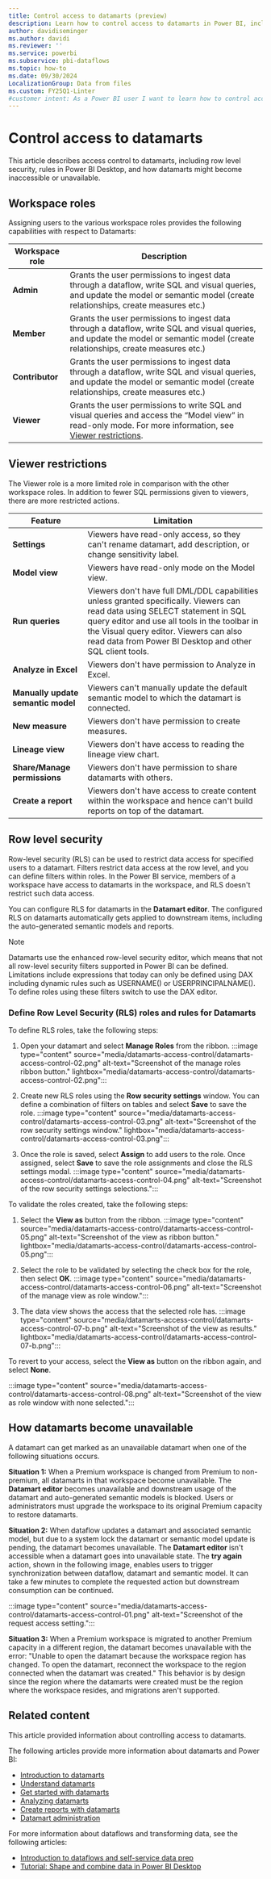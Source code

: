 ```yaml
---
title: Control access to datamarts (preview)
description: Learn how to control access to datamarts in Power BI, including setting workspace roles, viewer restrictions, and configuring row-level security.
author: davidiseminger
ms.author: davidi
ms.reviewer: ''
ms.service: powerbi
ms.subservice: pbi-dataflows
ms.topic: how-to
ms.date: 09/30/2024
LocalizationGroup: Data from files
ms.custom: FY25Q1-Linter
#customer intent: As a Power BI user I want to learn how to control access to datamarts.
---
```


# Control access to datamarts

This article describes access control to datamarts, including row level security, rules in Power BI Desktop, and how datamarts might become inaccessible or unavailable.

## Workspace roles

Assigning users to the various workspace roles provides the following capabilities with respect to Datamarts:

| Workspace role   |  Description |
|---|---|
|**Admin**|Grants the user permissions to ingest data through a dataflow, write SQL and visual queries, and update the model or semantic model (create relationships, create measures etc.)|
|**Member**|Grants the user permissions to ingest data through a dataflow,  write SQL and visual queries, and  update the model or semantic model (create relationships, create measures etc.)|
|**Contributor**|Grants the user permissions to ingest data through a dataflow, write SQL and visual queries, and update the model or semantic model (create relationships, create measures etc.) |
|**Viewer**|Grants the user permissions to write SQL and visual queries and access the “Model view” in read-only mode. For more information, see [Viewer restrictions](#viewer-restrictions).|

## Viewer restrictions

The Viewer role is a more limited role in comparison with the other workspace roles.  In addition to fewer SQL permissions given to viewers, there are more restricted actions.

| Feature | Limitation |
|---|---|
|**Settings**|Viewers have read-only access, so they can't rename datamart, add description, or change sensitivity label.|
|**Model view**|Viewers have read-only mode on the Model view.|
|**Run queries**|Viewers don't have full DML/DDL capabilities unless granted specifically. Viewers can read data using SELECT statement in SQL query editor and use all tools in the toolbar in the Visual query editor. Viewers can also read data from Power BI Desktop and other SQL client tools.|
|**Analyze in Excel**|Viewers don't have permission to Analyze in Excel.|
|**Manually update semantic model**|Viewers can't manually update the default semantic model to which the datamart is connected.|
|**New measure**|Viewers don't have permission to create measures.|
|**Lineage view**|Viewers don't have access to reading the lineage view chart.|
|**Share/Manage permissions**|Viewers don't have permission to share datamarts with others.|
|**Create a report**|Viewers don't have access to create content within the workspace and hence can't build reports on top of the datamart.|

## Row level security

Row-level security (RLS) can be used to restrict data access for specified users to a datamart. Filters restrict data access at the row level, and you can define filters within roles. In the Power BI service, members of a workspace have access to datamarts in the workspace, and RLS doesn't restrict such data access.

You can configure RLS for datamarts in the **Datamart editor**. The configured RLS on datamarts automatically gets applied to downstream items, including the auto-generated semantic models and reports.

> [!NOTE]
> Datamarts use the enhanced row-level security editor, which means that not all row-level security filters supported in Power BI can be defined. Limitations include expressions that today can only be defined using DAX including dynamic rules such as USERNAME() or USERPRINCIPALNAME(). To define roles using these filters switch to use the DAX editor.

### Define Row Level Security (RLS) roles and rules for Datamarts

To define RLS roles, take the following steps:

1. Open your datamart and select **Manage Roles** from the ribbon.
    :::image type="content" source="media/datamarts-access-control/datamarts-access-control-02.png" alt-text="Screenshot of the manage roles ribbon button." lightbox="media/datamarts-access-control/datamarts-access-control-02.png":::

2. Create new RLS roles using the **Row security settings** window. You can define a combination of filters on tables and select **Save** to save the role.
    :::image type="content" source="media/datamarts-access-control/datamarts-access-control-03.png" alt-text="Screenshot of the row security settings window." lightbox="media/datamarts-access-control/datamarts-access-control-03.png":::

3. Once the role is saved, select **Assign** to add users to the role. Once assigned, select **Save** to save the role assignments and close the RLS settings modal.
    :::image type="content" source="media/datamarts-access-control/datamarts-access-control-04.png" alt-text="Screenshot of the row security settings selections.":::

To validate the roles created, take the following steps:

1. Select the **View as** button from the ribbon.
    :::image type="content" source="media/datamarts-access-control/datamarts-access-control-05.png" alt-text="Screenshot of the view as ribbon button." lightbox="media/datamarts-access-control/datamarts-access-control-05.png":::

2. Select the role to be validated by selecting the check box for the role, then select **OK**.
    :::image type="content" source="media/datamarts-access-control/datamarts-access-control-06.png" alt-text="Screenshot of the manage view as role window.":::

3. The data view shows the access that the selected role has.
    :::image type="content" source="media/datamarts-access-control/datamarts-access-control-07-b.png" alt-text="Screenshot of the view as results." lightbox="media/datamarts-access-control/datamarts-access-control-07-b.png":::

To revert to your access, select the **View as** button on the ribbon again, and select **None**.

:::image type="content" source="media/datamarts-access-control/datamarts-access-control-08.png" alt-text="Screenshot of the view as role window with none selected.":::

## How datamarts become unavailable

A datamart can get marked as an unavailable datamart when one of the following situations occurs.

**Situation 1:** When a Premium workspace is changed from Premium to non-premium, all datamarts in that workspace become unavailable. The **Datamart editor** becomes unavailable and downstream usage of the datamart and auto-generated semantic models is blocked. Users or administrators must upgrade the workspace to its original Premium capacity to restore datamarts.

**Situation 2:** When dataflow updates a datamart and associated semantic model, but due to a system lock the datamart or semantic model update is pending, the datamart becomes unavailable. The **Datamart editor** isn't accessible when a datamart goes into unavailable state. The **try again** action, shown in the following image, enables users to trigger synchronization between dataflow, datamart and semantic model. It can take a few minutes to complete the requested action but downstream consumption can be continued.

:::image type="content" source="media/datamarts-access-control/datamarts-access-control-01.png" alt-text="Screenshot of the request access setting.":::

**Situation 3:** When a Premium workspace is migrated to another Premium capacity in a different region, the datamart becomes unavailable with the error: "Unable to open the datamart because the workspace region has changed. To open the datamart, reconnect the workspace to the region connected when the datamart was created." This behavior is by design since the region where the datamarts were created must be the region where the workspace resides, and migrations aren't supported.

## Related content

This article provided information about controlling access to datamarts.

The following articles provide more information about datamarts and Power BI:

* [Introduction to datamarts](datamarts-overview.md)
* [Understand datamarts](datamarts-understand.md)
* [Get started with datamarts](datamarts-get-started.md)
* [Analyzing datamarts](datamarts-analyze.md)
* [Create reports with datamarts](datamarts-create-reports.md)
* [Datamart administration](datamarts-administration.md)

For more information about dataflows and transforming data, see the following articles:

* [Introduction to dataflows and self-service data prep](../dataflows/dataflows-introduction-self-service.md)
* [Tutorial: Shape and combine data in Power BI Desktop](../../connect-data/desktop-shape-and-combine-data.md)
